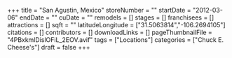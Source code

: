 +++
title = "San Agustin, Mexico"
storeNumber = ""
startDate = "2012-03-06"
endDate = ""
cuDate = ""
remodels = []
stages = []
franchisees = []
attractions = []
sqft = ""
latitudeLongitude = ["31.5063814","-106.2694105"]
citations = []
contributors = []
downloadLinks = []
pageThumbnailFile = "4PBxkmlDislOFiL_2EOV.avif"
tags = ["Locations"]
categories = ["Chuck E. Cheese's"]
draft = false
+++
